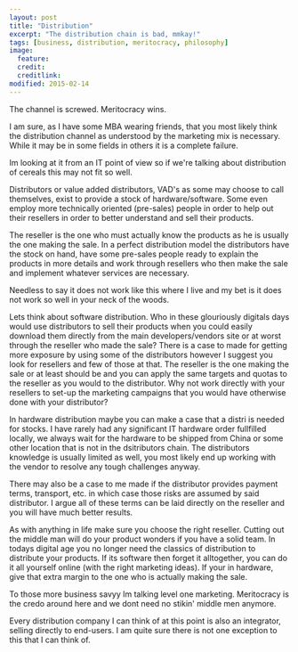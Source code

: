 ```yaml
---
layout: post
title: "Distribution"
excerpt: "The distribution chain is bad, mmkay!"
tags: [business, distribution, meritocracy, philosophy]
image:
  feature: 
  credit: 
  creditlink: 
modified: 2015-02-14
---
```


The channel is screwed. Meritocracy wins.

I am sure, as I have some MBA wearing friends, that you most likely think the distribution channel as understood by the marketing mix[](http://en.wikipedia.org/wiki/Marketing_mix) is necessary. While it may be in some fields in others it is a complete failure.

Im looking at it from an IT point of view so if we're talking about distribution of cereals this may not fit so well.

Distributors or value added distributors, VAD's as some may choose to call themselves, exist to provide a stock of hardware/software. Some even employ more technically oriented (pre-sales) people in order to help out their resellers in order to better understand and sell their products.

The reseller is the one who must actually know the products as he is usually the one making the sale. In a perfect distribution model the distributors have the stock on hand, have some pre-sales people ready to explain the products in more details and work through resellers who then make the sale and implement whatever services are necessary.

Needless to say it does not work like this where I live and my bet is it does not work so well in your neck of the woods.

Lets think about software distribution. Who in these glouriously digitals days would use distributors to sell their products when you could easily download them directly from the main developers/vendors site or at worst through the reseller who made the sale? There is a case to made for getting more exposure by using some of the distributors however I suggest you look for resellers and few of those at that. The reseller is the one making the sale or at least should be and you can apply the same targets and quotas to the reseller as you would to the distributor. Why not work directly with your resellers to set-up the marketing campaigns that you would have otherwise done with your distributor?

In hardware distribution maybe you can make a case that a distri is needed for stocks. I have rarely had any significant IT hardware order fullfilled locally, we always wait for the hardware to be shipped from China or some other location that is not in the dsitributors chain. The distributors knowledge is usually limited as well, you most likely end up working with the vendor to resolve any tough challenges anyway.

There may also be a case to me made if the distributor provides payment terms, transport, etc. in which case those risks are assumed by said distributor. I argue all of these terms can be laid directly on the reseller and you will have much better results.

As with anything in life make sure you choose the right reseller. Cutting out the middle man will do your product wonders if you have a solid team. In todays digital age you no longer need the classics of distribution to distribute your products. If its software then forget it alltogether, you can do it all yourself online (with the right marketing ideas). If your in hardware, give that extra margin to the one who is actually making the sale.

To those more business savyy Im talking level one marketing. Meritocracy is the credo around here and we dont need no stikin' middle men anymore.

Every distribution company I can think of at this point is also an integrator, selling directly to end-users. I am quite sure there is not one exception to this that I can think of.